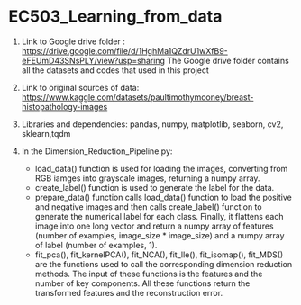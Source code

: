 # EC503_Learning_from_data
1. Link to Google drive folder : https://drive.google.com/file/d/1HghMa1QZdrU1wXfB9-eFEUmD43SNsPLY/view?usp=sharing
The Google drive folder contains all the datasets and codes that used in this project

2. Link to original sources of data:
https://www.kaggle.com/datasets/paultimothymooney/breast-histopathology-images

3. Libraries and dependencies: pandas, numpy, matplotlib, seaborn, cv2, sklearn,tqdm

4. In the Dimension_Reduction_Pipeline.py:
    - load_data() function is used for loading the images, converting from RGB iamges into grayscale images, returning a numpy array.
    - create_label() function is used to generate the label for the data.
    - prepare_data() function calls load_data() function to load the positive and negative images and then calls create_label() function to generate the numerical label for each class. Finally, it flattens each image into one long vector and return a numpy array of features (number of examples, image_size * image_size) and a numpy array of label (number of examples, 1).
    - fit_pca(), fit_kernelPCA(), fit_NCA(), fit_lle(), fit_isomap(), fit_MDS() are the functions used to call the corresponding dimension reduction methods. The input of these functions is the features and the number of key components. All these functions return the transformed features and the reconstruction error. 
